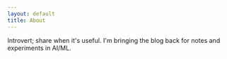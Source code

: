```yaml
---
layout: default
title: About
---
```


Introvert; share when it's useful. I'm bringing the blog back for notes and experiments in AI/ML.
